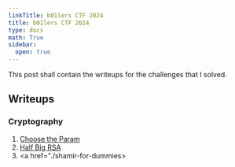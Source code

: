 ```yaml
---
linkTitle: b01lers CTF 2024 
title: b01lers CTF 2024
type: docs
math: True
sidebar:
  open: true
---
```

This post shall contain the writeups for the challenges that I solved.

## Writeups
### Cryptography
1. <a href="./choose-the-param">Choose the Param</a>
2. <a href="./half-big-rsa">Half Big RSA</a>
3. <a href="./shamir-for-dummies>
